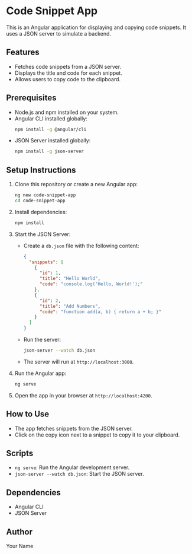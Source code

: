 # Code Snippet App

This is an Angular application for displaying and copying code snippets. It uses a JSON server to simulate a backend.

## Features

- Fetches code snippets from a JSON server.
- Displays the title and code for each snippet.
- Allows users to copy code to the clipboard.

## Prerequisites

- Node.js and npm installed on your system.
- Angular CLI installed globally:
  ```bash
  npm install -g @angular/cli
  ```
- JSON Server installed globally:
  ```bash
  npm install -g json-server
  ```

## Setup Instructions

1. Clone this repository or create a new Angular app:

   ```bash
   ng new code-snippet-app
   cd code-snippet-app
   ```

2. Install dependencies:

   ```bash
   npm install
   ```

3. Start the JSON Server:

   - Create a `db.json` file with the following content:
     ```json
     {
       "snippets": [
         {
           "id": 1,
           "title": "Hello World",
           "code": "console.log('Hello, World!');"
         },
         {
           "id": 2,
           "title": "Add Numbers",
           "code": "function add(a, b) { return a + b; }"
         }
       ]
     }
     ```
   - Run the server:
     ```bash
     json-server --watch db.json
     ```
   - The server will run at `http://localhost:3000`.

4. Run the Angular app:

   ```bash
   ng serve
   ```

5. Open the app in your browser at `http://localhost:4200`.

## How to Use

- The app fetches snippets from the JSON server.
- Click on the copy icon next to a snippet to copy it to your clipboard.

## Scripts

- `ng serve`: Run the Angular development server.
- `json-server --watch db.json`: Start the JSON server.

## Dependencies

- Angular CLI
- JSON Server

## Author

Your Name
